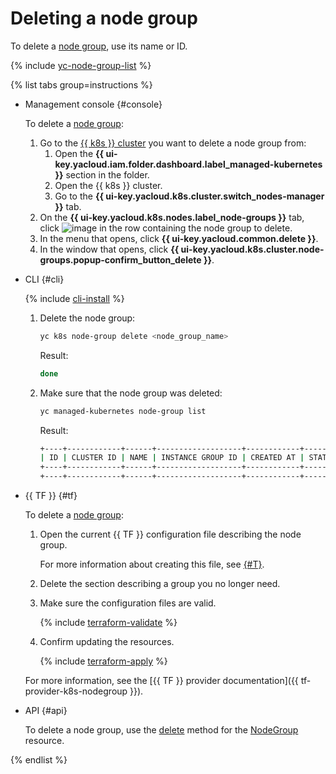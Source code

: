 # Deleting a node group

To delete a [node group](../../concepts/index.md#node-group), use its name or ID.

{% include [yc-node-group-list](../../../_includes/managed-kubernetes/node-group-list.md) %}

{% list tabs group=instructions %}

- Management console {#console}

   To delete a [node group](../../concepts/index.md#node-group):
   1. Go to the [{{ k8s }} cluster](../../concepts/index.md#kubernetes-cluster) you want to delete a node group from:
      1. Open the **{{ ui-key.yacloud.iam.folder.dashboard.label_managed-kubernetes }}** section in the folder.
      1. Open the {{ k8s }} cluster.
      1. Go to the **{{ ui-key.yacloud.k8s.cluster.switch_nodes-manager }}** tab.
   1. On the **{{ ui-key.yacloud.k8s.nodes.label_node-groups }}** tab, click ![image](../../../_assets/console-icons/ellipsis.svg) in the row containing the node group to delete.
   1. In the menu that opens, click **{{ ui-key.yacloud.common.delete }}**.
   1. In the window that opens, click **{{ ui-key.yacloud.k8s.cluster.node-groups.popup-confirm_button_delete }}**.

- CLI {#cli}

   {% include [cli-install](../../../_includes/cli-install.md) %}

   1. Delete the node group:

      ```bash
      yc k8s node-group delete <node_group_name>
      ```

      Result:

      ```bash
      done
      ```

   1. Make sure that the node group was deleted:

      ```bash
      yc managed-kubernetes node-group list
      ```

      Result:

      ```bash
      +----+------------+------+-------------------+------------+--------+------+
      | ID | CLUSTER ID | NAME | INSTANCE GROUP ID | CREATED AT | STATUS | SIZE |
      +----+------------+------+-------------------+------------+--------+------+
      +----+------------+------+-------------------+------------+--------+------+
      ```

- {{ TF }} {#tf}

   To delete a [node group](../../concepts/index.md#node-group):
   1. Open the current {{ TF }} configuration file describing the node group.

      For more information about creating this file, see [{#T}](node-group-create.md).
   1. Delete the section describing a group you no longer need.
   1. Make sure the configuration files are valid.

      {% include [terraform-validate](../../../_includes/mdb/terraform/validate.md) %}

   1. Confirm updating the resources.

      {% include [terraform-apply](../../../_includes/mdb/terraform/apply.md) %}

   For more information, see the [{{ TF }} provider documentation]({{ tf-provider-k8s-nodegroup }}).

- API {#api}

   To delete a node group, use the [delete](../../api-ref/NodeGroup/delete.md) method for the [NodeGroup](../../api-ref/NodeGroup/) resource.

{% endlist %}